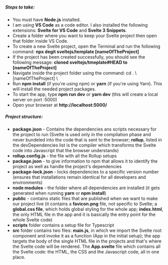 ##### Steps to take: 
- You must have **Node.js** installed.
- I am using **VS Code** as a code editor. I also installed the following extensions: **Svelte for VS Code** and **Svelte 3 Snippets**.
- Create a folder where you want to keep your Svelte project then open that folder inside VS Code.
- To create a new Svelte project, open the Terminal and run the following command: **npx degit sveltejs/template [nameOfTheProject]**
- If the project has been created successfully, you should see the following message: **cloned sveltejs/tmeplate#HEAD to [nameOfTheProject]**
- Navigate inside the project folder using the command: cd . \ [nameOfTheProject] \ 
- Run **npm install** (if you're using npm) or **yarn** (if you're using Yarn). This will install the needed project packages.
- To start the app, type **npm run dev** or **yarn dev** (this will create a local server on port :5000)
- Open your browser at **http://localhost:5000/**

##### Project structure: 
- **package.json** - Contains the dependencies ans scripts necessary for the project to run (Svelte is used only in the compilation phase and never bundeled into the code that is sent to the browser; **rollup**, listed in the devDependencies list is the compiler which transforms the Svelte code into Javascript that the browser understands)
- **rollup.config.js** - the file with all the Rollup setups
- **package.json** - to give information to npm that allows it to identify the project as well as handle the project's dependencies
- **package-lock.json** - locks dependencies to a specific version number (ensures that installations remain identical for all developers and environments)
- **node modules** - the folder where all dependencies are installed (it gets generated when running **yarn** or **npm install**)
- **public** - contains static files that are published when we want to make our project live (it contains a **favicon.png** file, not specific to Svelte; a **global.css file**, which holds global styling for the whole app; **index.html**, the only HTML file in the app and it is basically the entry point for the whole Svelte code)
- **scripts** folder contains a setup file for Typescript
- **src** folder contains two files: **main.js**, in which we import the Svelte root component and invoke it as a function (App in the initial setup); the app targets the body of the single HTML file in the projects and that's where the Svelte code will be rendered. The **App.svelte** file which contains all the Svelte code: the HTML, the CSS and the Javascript code, all in one place.



